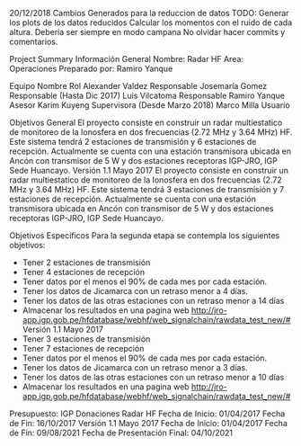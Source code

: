 20/12/2018
Cambios Generados para la reduccion de datos
TODO:
Generar los plots de los datos reducidos
Calcular los momentos con el ruido de cada altura. Deberia ser siempre 
en modo campana
No olvidar hacer commits y comentarios.
 
Project Summary
Información General
Nombre: Radar HF 
Area: Operaciones
Preparado por: Ramiro Yanque

Equipo
Nombre Rol
Alexander Valdez Responsable
Josemaría Gomez Responsable (Hasta Dic 2017)
Luis Vilcatoma Responsable
Ramiro Yanque Asesor
Karim Kuyeng Supervisora (Desde Marzo 2018)
Marco Milla Usuario

Objetivos General
El proyecto consiste en construir un radar multiestatico de monitoreo de la Ionosfera en dos frecuencias (2.72 MHz y 3.64 MHz) HF. Este sistema tendrá 2 estaciones de transmisión y 6 estaciones de recepción. Actualmente se cuenta con una estación transmisora ubicada en Ancón con transmisor de 5 W y dos estaciones receptoras IGP-JRO, IGP Sede Huancayo.
Versión 1.1 Mayo 2017
El proyecto consiste en construir un radar multiestatico de monitoreo de la Ionosfera en dos frecuencias (2.72 MHz y 3.64 MHz) HF. Este sistema tendrá 3 estaciones de transmisión y 7 estaciones de recepción. Actualmente se cuenta con una estación transmisora ubicada en Ancón con transmisor de 5 W y dos estaciones receptoras IGP-JRO, IGP Sede Huancayo.

Objetivos Específicos
Para la segunda etapa se contempla los siguientes objetivos:
- Tener 2 estaciones de transmisión
- Tener 4 estaciones de recepción
- Tener datos por el menos el 90% de cada mes por cada estación.
- Tener los datos de Jicamarca con un retraso menor a 4 días. 
- Tener los datos de las otras estaciones con un retraso menor a 14 días
- Almacenar los resultados en una pagina web
http://jro-app.igp.gob.pe/hfdatabase/webhf/web_signalchain/rawdata_test_new/#
Versión 1.1 Mayo 2017
- Tener 3 estaciones de transmisión
- Tener 7 estaciones de recepción
- Tener datos por el menos el 90% de cada mes por cada estación.
- Tener los datos de Jicamarca con un retraso menor a 3 días. 
- Tener los datos de las otras estaciones con un retraso menor a 10 días
- Almacenar los resultados en una pagina web
http://jro-app.igp.gob.pe/hfdatabase/webhf/web_signalchain/rawdata_test_new/#

Presupuesto: IGP Donaciones Radar HF
Fecha de Inicio: 01/04/2017
Fecha de Fin: 16/10/2017
Versión 1.1 Mayo 2017
Fecha de Inicio: 01/04/2017
Fecha de Fin: 09/08/2021
Fecha de Presentación Final: 04/10/2021
